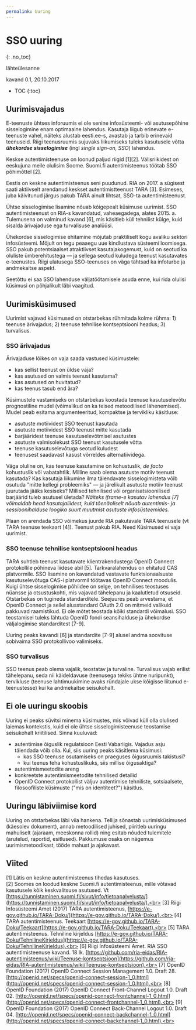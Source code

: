```yaml
---
permalink: Uuring
---
```


# SSO uuring
{: .no_toc}

lähteülesanne

kavand 0.1, 20.10.2017

- TOC
{:toc}

## Uurimisvajadus

E-teenuste ühtses inforuumis ei ole senine infosüsteemi- või asutusepõhine sisselogimine enam optimaalne lahendus. Kasutaja liigub erinevate e-teenuste vahel, näiteks alustab eesti.ee-s, avastab ja tarbib erinevaid teenuseid. Riigi teenusruumis sujuvaks liikumiseks tuleks kasutusele võtta ***ühekordse sisselogimise*** (ingl _single sign-on, SSO_) lahendus.

Keskse autentimisteenuse on loonud paljud riigid [1][2]. Välisriikidest on eeskujuna meile olulisim Soome. Suomi.fi autentimisteenus töötab SSO põhimõttel [2].

Eestis on keskne autentimisteenus seni puudunud. RIA on 2017. a sügisest saati aktiivselt arendanud keskset autentimistteenust TARA [3]. Esimeses, juba käivitunud järgus pakub TARA ainult lihtsat, SSO-ta autentimisteenust.

Ühtse sisselogimise lisamine nõuab kõigepealt küsimuse uurimist. SSO autentimisteenust on RIA-s kavandatud, vaheaegadega, alates 2015. a. Tulemusena on valminud kavand [6], mis käsitleb küll tehnilist külge, kuid sisalda ärivajaduse ega turvalisuse analüüsi.

Ühekordse sisselogimise ehitamine mõjutab praktiliselt kogu avaliku sektori infosüsteemi. Mõjult on tegu peaaegu uue kindlustava süsteemi loomisega. SSO pakub potentsiaalset atraktiivset kasutajakogemust, kuid on seotud ka oluliste ümberehitustega &mdash; ja sellega seotud kuludega teenust kasutavates e-teenustes. Riigi ulatusega SSO-teenuses on väga tähtsad ka infoturbe ja andmekaitse aspekt.

Seetõttu ei saa SSO lahenduse väljatöötamisele asuda enne, kui rida olulisi küsimusi on põhjalikult läbi vaagitud.

## Uurimisküsimused

Uurimist vajavad küsimused on otstarbekas rühmitada kolme rühma: 1) teenuse ärivajadus; 2) teenuse tehnilise kontseptsiooni headus; 3) turvalisus.

### SSO ärivajadus

Ärivajaduse lõikes on vaja saada vastused küsimustele:
- kas sellist teenust on üldse vaja?
- kas asutused on valmis teenust kasutama?
- kas asutused on huvitatud?
- kas teenus tasub end ära?

Küsimustele vastamiseks on otstarbekas koostada teenuse kasutuselevõtu prognostiline mudel (võimalikud on ka teised metoodilised lähenemised). Mudel peab esitama argumenteeritud, kompaktse ja tervikliku käsitluse:
- asutuste motiividest SSO teenust kasutada
- asutuste motiividest SSO teenust mitte kasutada
- barjääridest teenuse kasutuselevõtmisel asutustes
- asutuste valmisolekust SSO teenust kasutusele võtta
- teenuse kasutuselevõtuga seotud kuludest
- teenusest saadavast kasust võrreldes alternatiividega.

Väga oluline on, kas teenuse kasutamine on kohustuslik, _de facto_ kohustuslik või vabatahtlik. Milline saab olema asutuste motiiv teenust kasutada? Kas kasutaja liikumine ilma täiendavate sisselogimisteta võib osutuda "mitte kellegi probleemiks" &mdash; ja järelikult asutuste motiiv teenust juurutada jääks kesiseks? Millised tehnilised või organisatsioonilised barjäärid tuleb asutusel ületada? _Näiteks iframe-e kasutav lahendus [7] võimaldab head kasutajaliidest, kuid tõenäoliselt nõuab autentimis- ja sessioonihalduse loogika suurt muutmist asutuste infosüsteemides._

Plaan on arendada SSO võimekus juurde RIA pakutavale TARA teenusele (vt TARA teenuse teekaart [4]). Teenust pakub RIA. Need Küsimused ei vaja uurimist.

### SSO teenuse tehnilise kontseptsiooni headus

TARA suhtleb teenust kasutavate klientrakendustega OpenID Connect protokollile põhineva liidese abil [5]. Tarkvaralahendus on ehitatud CAS platvormile. SSO lisamine on kavandatud vastavate funktsionaalsuste kasutuselevõtuga CAS-i platvormil töötavas OpenID Connect moodulis. Kuigi ühtse sisselogimise põhiidee on selge, on tehnilises teostuses nüansse ja otsustuskohti, mis vajavad tähelepanu ja kaalutletud otsuseid. Otstarbekas on tugineda standarditele. Seejuures peab arvestama, et OpenID Connect ja sellel alusstandard OAuth 2.0 on mitmeid valikuid pakkuvad raamistikud. Ei ole mõtet teostada kõiki standardi võimalusi. SSO teostamisel tuleks lähtuda OpenID fondi seansihalduse ja ühekordse väljalogimise standarditest [7-9].

Uuring peaks kavandi [6] ja standardite [7-9] alusel andma soovituse sobivaima SSO protokollivoo valimiseks.

### SSO turvalisus

SSO teenus peab olema vajalik, teostatav ja turvaline. Turvalisus vajab erilist tähelepanu, seda nii käideldavuse (teenusega tekiks ühtne nuripunkt), tervikluse (teenuse lahtimuukimine avaks ründajale ukse kõigisse liitunud e-teenustesse) kui ka andmekaitse seisukohalt.

## Ei ole uuringu skoobis

Uuring ei peaks süvitsi minema küsimustes, mis võivad küll olla olulised laiemas kontekstis, kuid ei ole ühtse sisselogimisteenuse teostamise seisukohalt kriitilised. Sinna kuuluvad:
- autentimise õiguslik regulatsioon Eesti Vabariigis. Vajadus asju täiendada võib olla. Kui, siis uuring peaks käsitlema küsimusi:
  - kas SSO teenuse osutamiseks on praeguses õigusruumis takistusi?
  - kui teenus teha kohustuslikuks, siis millise õigusaktiga?
- autentimismeetodite areng
- konkreetste autentimismeetodite tehnilised detailid
- OpenID Connect protokollist väljuv autentimise tehniliste, sotsiaalsete, filosoofiliste küsimuste ("mis on identiteet?") käsitlus.

## Uuringu läbiviimise kord

Uuring on otstarbekas läbi viia hankena. Tellija sõnastab uurimisküsimused (käesolev dokument), annab metoodilised juhised, piiritleb uuringu mahuliselt (ajaraam, meeskonna rollid) ning esitab nõuded tulemitele (arutelud, raportid, esitlused). Pakkumuse osaks on nägemus uurimismetoodikast, tööde mahust ja ajakavast. 

## Viited

[1] Lätis on keskne autentimisteenus tihedas kasutuses.<br>
[2] Soomes on loodud keskne Suomi.fi autentimisteenus, mille võtavad kasutusele kõik keskvalitsuse asutused. Vt [https://tunnistaminen.suomi.fi/sivut/info/tietoapalvelusta/](https://tunnistaminen.suomi.fi/sivut/info/tietoapalvelusta/).<br>
[3] Riigi Infosüsteemi Amet (2017) TARA autentimisteenus, [https://e-gov.github.io/TARA-Doku/](https://e-gov.github.io/TARA-Doku/).<br>
[4] TARA autentimisteenus. Teekaart [https://e-gov.github.io/TARA-Doku/Teekaart](https://e-gov.github.io/TARA-Doku/Teekaart).<br>
[5] TARA autentimisteenus. Tehniline kirjeldus [https://e-gov.github.io/TARA-Doku/TehnilineKirjeldus](https://e-gov.github.io/TARA-Doku/TehnilineKirjeldus).<br>
[6] Riigi Infosüsteemi Amet. RIA SSO autentimisteenuse kavand. 18 lk. [https://github.com/ria-eidas/RIA-autentimisteenus/wiki/Teenuse-kontseptsioon](https://github.com/ria-eidas/RIA-autentimisteenus/wiki/Teenuse-kontseptsioon).<br>
[7] OpenID Foundation (2017) OpenID Connect Session Management 1.0. Draft 28. [http://openid.net/specs/openid-connect-session-1_0.html](http://openid.net/specs/openid-connect-session-1_0.html).<br>
[8] OpenID Foundation (2017) OpenID Connect Front-Channel Logout 1.0. Draft 02. 
[http://openid.net/specs/openid-connect-frontchannel-1_0.html](http://openid.net/specs/openid-connect-frontchannel-1_0.html).<br>
[9] OpenID Foundation (2017) OpenID Connect Back-Channel Logout 1.0. Draft 04. [http://openid.net/specs/openid-connect-backchannel-1_0.html](http://openid.net/specs/openid-connect-backchannel-1_0.html).<br>
